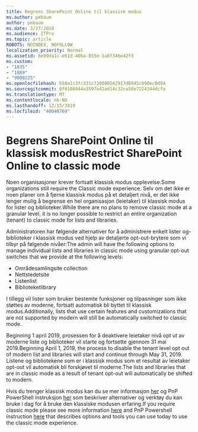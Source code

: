 ```yaml
---
title: Begrens SharePoint Online til klassisk modus
ms.author: pebaum
author: pebaum
ms.date: 3/27/2018
ms.audience: ITPro
ms.topic: article
ROBOTS: NOINDEX, NOFOLLOW
localization_priority: Normal
ms.assetid: 6e99da1c-e61d-40ba-855e-1a8f346e42fd
ms.custom:
- "1835"
- "1889"
- "9000225"
ms.openlocfilehash: b58a1c3fc331c739080542917d8945c090ec0d94
ms.sourcegitcommit: 0f0186044a3597e42ad14c32ca58e7224344dcfa
ms.translationtype: MT
ms.contentlocale: nb-NO
ms.lasthandoff: 12/15/2019
ms.locfileid: "40048769"
---
```

# <a name="restrict-sharepoint-online-to-classic-mode"></a><span data-ttu-id="ae476-102">Begrens SharePoint Online til klassisk modus</span><span class="sxs-lookup"><span data-stu-id="ae476-102">Restrict SharePoint Online to classic mode</span></span>

<span data-ttu-id="ae476-103">Noen organisasjoner krever fortsatt klassisk modus opplevelse.</span><span class="sxs-lookup"><span data-stu-id="ae476-103">Some organizations still require the Classic mode experience.</span></span> <span data-ttu-id="ae476-104">Selv om det ikke er noen planer om å fjerne klassisk modus på et detaljert nivå, er det ikke lenger mulig å begrense en hel organisasjon (leietaker) til klassisk modus for lister og biblioteker.</span><span class="sxs-lookup"><span data-stu-id="ae476-104">While there are no plans to remove classic mode at a granular level, it is no longer possible to restrict an entire organization (tenant) to classic mode for lists and libraries.</span></span>

<span data-ttu-id="ae476-105">Administratoren har følgende alternativer for å administrere enkelt lister og-biblioteker i klassisk modus ved hjelp av detaljerte opt-out-brytere som vi tilbyr på følgende nivåer:</span><span class="sxs-lookup"><span data-stu-id="ae476-105">The admin will have the following options to manage individual lists and libraries in classic mode using granular opt-out switches that we provide at the following levels:</span></span>

- <span data-ttu-id="ae476-106">Områdesamling</span><span class="sxs-lookup"><span data-stu-id="ae476-106">site collection</span></span>
- <span data-ttu-id="ae476-107">Nettstedet</span><span class="sxs-lookup"><span data-stu-id="ae476-107">site</span></span>
- <span data-ttu-id="ae476-108">Listen</span><span class="sxs-lookup"><span data-stu-id="ae476-108">list</span></span>
- <span data-ttu-id="ae476-109">Biblioteket</span><span class="sxs-lookup"><span data-stu-id="ae476-109">library</span></span>

<span data-ttu-id="ae476-110">I tillegg vil lister som bruker bestemte funksjoner og tilpasninger som ikke støttes av moderne, fortsatt automatisk bli byttet til klassisk modus.</span><span class="sxs-lookup"><span data-stu-id="ae476-110">Additionally, lists that use certain features and customizations that are not supported by modern will still be automatically switched to classic mode.</span></span>

<span data-ttu-id="ae476-111">Beginning 1 april 2019, prosessen for å deaktivere leietaker nivå opt ut av moderne liste og biblioteker vil starte og fortsette gjennom 31 mai 2019.</span><span class="sxs-lookup"><span data-stu-id="ae476-111">Beginning April 1, 2019, the process to disable the tenant level opt out of modern list and libraries will start and continue through May 31, 2019.</span></span>  <span data-ttu-id="ae476-112">Listene og bibliotekene som er i klassisk modus som et resultat av leietaker opt-out vil automatisk bli forskjøvet til moderne.</span><span class="sxs-lookup"><span data-stu-id="ae476-112">The lists and libraries that are in classic mode as a result of tenant opt-out will automatically be shifted to modern.</span></span>

<span data-ttu-id="ae476-113">Hvis du trenger klassisk modus kan du se mer informasjon [her](https://techcommunity.microsoft.com/t5/Microsoft-SharePoint-Blog/Delivering-SharePoint-modern-experiences/ba-p/315023) og PnP PowerShell instruksjon [her](https://docs.microsoft.com/sharepoint/dev/transform/modernize-userinterface-lists-and-libraries-optout) som beskriver alternativer og verktøy du kan bruke i dag for å bruke den klassiske modusen erfaring.</span><span class="sxs-lookup"><span data-stu-id="ae476-113">If you require classic mode please see more information [here](https://techcommunity.microsoft.com/t5/Microsoft-SharePoint-Blog/Delivering-SharePoint-modern-experiences/ba-p/315023) and PnP Powershell instruction [here](https://docs.microsoft.com/sharepoint/dev/transform/modernize-userinterface-lists-and-libraries-optout) that describes options and tools you can use today to use the classic mode experience.</span></span>
